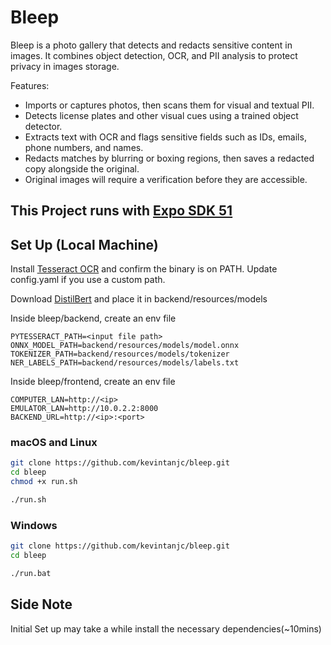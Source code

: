 # Bleep

Bleep is a photo gallery that detects and redacts sensitive content in images. It combines object detection, OCR, and PII analysis to protect privacy in images storage.

Features:
- Imports or captures photos, then scans them for visual and textual PII.
- Detects license plates and other visual cues using a trained object detector.
- Extracts text with OCR and flags sensitive fields such as IDs, emails, phone numbers, and names.
- Redacts matches by blurring or boxing regions, then saves a redacted copy alongside the original.
- Original images will require a verification before they are accessible.

## This Project runs with [Expo SDK 51](https://expo.dev/go?sdkVersion=51&platform=android&device=true)

## Set Up (Local Machine)

Install [Tesseract OCR](https://github.com/tesseract-ocr/tessdoc) and confirm the binary is on PATH. Update config.yaml if you use a custom path.

Download [DistilBert](https://huggingface.co/Isotonic/distilbert_finetuned_ai4privacy_v2/blob/main/onnx/model.onnx) and place it in backend/resources/models

Inside bleep/backend, create an env file
```env
PYTESSERACT_PATH=<input file path>
ONNX_MODEL_PATH=backend/resources/models/model.onnx
TOKENIZER_PATH=backend/resources/models/tokenizer
NER_LABELS_PATH=backend/resources/models/labels.txt
```

Inside bleep/frontend, create an env file
```env
COMPUTER_LAN=http://<ip>
EMULATOR_LAN=http://10.0.2.2:8000
BACKEND_URL=http://<ip>:<port>
```

### macOS and Linux
```bash
git clone https://github.com/kevintanjc/bleep.git
cd bleep
chmod +x run.sh

./run.sh
```

### Windows
```bash
git clone https://github.com/kevintanjc/bleep.git
cd bleep

./run.bat
```
## Side Note
Initial Set up may take a while install the necessary dependencies(~10mins)

